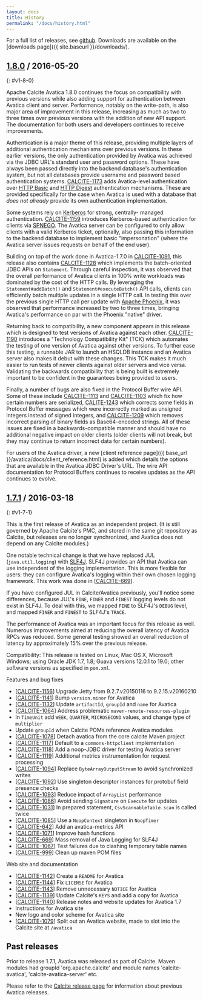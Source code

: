 ```yaml
---
layout: docs
title: History
permalink: "/docs/history.html"
---
```


<!--
{% comment %}
Licensed to the Apache Software Foundation (ASF) under one or more
contributor license agreements.  See the NOTICE file distributed with
this work for additional information regarding copyright ownership.
The ASF licenses this file to you under the Apache License, Version 2.0
(the "License"); you may not use this file except in compliance with
the License.  You may obtain a copy of the License at

http://www.apache.org/licenses/LICENSE-2.0

Unless required by applicable law or agreed to in writing, software
distributed under the License is distributed on an "AS IS" BASIS,
WITHOUT WARRANTIES OR CONDITIONS OF ANY KIND, either express or implied.
See the License for the specific language governing permissions and
limitations under the License.
{% endcomment %}
-->

For a full list of releases, see
<a href="https://github.com/apache/calcite/releases">github</a>.
Downloads are available on the
[downloads page]({{ site.baseurl }}/downloads/).

## <a href="https://github.com/apache/calcite/releases/tag/calcite-avatica-1.8.0">1.8.0</a> / 2016-05-20
{: #v1-8-0}

Apache Calcite Avatica 1.8.0 continues the focus on compatibility with previous
versions while also adding support for authentication between Avatica client and server.
Performance, notably on the write-path, is also major area of improvement
in this release, increasing as much as two to three times over previous versions
with the addition of new API support. The documentation for both users and developers
continues to receive improvements.

Authentication is a major theme of this release, providing multiple layers of
additional authentication mechanisms over previous versions. In these earlier
versions, the only authentication provided by Avatica was achieved via the JDBC URL's
standard user and password options. These have always been passed directly into
the backend database's authentication system, but not all databases provide username
and password based authentication systems. [CALCITE-1173](https://issues.apache.org/jira/browse/CALCITE-1173)
adds Avatica-level authentication over [HTTP Basic](https://en.wikipedia.org/wiki/Basic_access_authentication)
and [HTTP Digest](https://en.wikipedia.org/wiki/Digest_access_authentication)
authentication mechanisms. These are provided specifically for the case when
Avatica is used with a database that _does not already_ provide its own authentication
implementation.

Some systems rely on [Kerberos](http://web.mit.edu/kerberos/) for strong, centrally-
managed authentication. [CALCITE-1159](https://issues.apache.org/jira/browse/CALCITE-1159)
introduces Kerberos-based authentication for clients via [SPNEGO](https://en.wikipedia.org/wiki/SPNEGO).
The Avatica server can be configured to only allow clients with a valid Kerberos ticket,
optionally, also passing this information to the backend database to implement
basic "impersonation" (where the Avatica server issues requests on behalf of the end user).

Building on top of the work done in Avatica-1.7.0 in [CALCITE-1091](https://issues.apache.org/jira/browse/CALCITE-1091),
this release also contains [CALCITE-1128](https://issues.apache.org/jira/browse/CALCITE-1128) which
implements the batch-oriented JDBC APIs on `Statement`. Through careful inspection, it
was observed that the overall performance of Avatica clients in 100% write workloads was
dominated by the cost of the HTTP calls. By leveraging the `Statement#addBatch()`
and `Statement#executeBatch()` API calls, clients can efficiently batch multiple updates
in a single HTTP call. In testing this over the previous single HTTP call per update with
[Apache Phoenix](https://phoenix.apache.org), it was observed that performance increased by
two to three times, bringing Avatica's performance on par with the Phoenix "native" driver.

Returning back to compatibility, a new component appears in this release which is designed to
test versions of Avatica against each other. [CALCITE-1190](https://issues.apache.org/jira/browse/CALCITE-1190)
introduces a "Technology Compatibility Kit" (TCK) which automates the testing of one version
of Avatica against other versions. To further ease this testing, a runnable JAR to launch
an HSQLDB instance and an Avatica server also makes it debut with these changes. This TCK
makes it much easier to run tests of newer clients against older servers and vice versa.
Validating the backwards compatibility that is being built is extremely important to be
confident in the guarantees being provided to users.

Finally, a number of bugs are also fixed in the Protocol Buffer wire API. Some of these
include [CALCITE-1113](https://issues.apache.org/jira/browse/CALCITE-1113) and
[CALCITE-1103](https://issues.apache.org/jira/browse/CALCITE-1103) which fix how certain
numbers are serialized, [CALITE-1243](https://issues.apache.org/jira/browse/CALCITE-1243)
which corrects some fields in Protocol Buffer messages which were incorrectly marked
as unsigned integers instead of signed integers, and [CALCITE-1209](https://issues.apache.org/jira/browse/CALCITE-1209)
which removes incorrect parsing of binary fields as Base64-encoded strings. All of
these issues are fixed in a backwards-compatible manner and should have no additional negative
impact on older clients (older clients will not break, but they may continue to return
incorrect data for certain numbers).

For users of the Avatica driver, a new [client reference page]({{ base_url }}/avatica/docs/client_reference.html)
is added which details the options that are available in the Avatica JDBC Driver's URL.
The wire API documentation for Protocol Buffers continues to receive updates as the API continues to evolve.

## <a href="https://github.com/apache/calcite/releases/tag/calcite-avatica-1.7.1">1.7.1</a> / 2016-03-18
{: #v1-7-1}

This is the first release of Avatica as an independent project. (It
is still governed by Apache Calcite's PMC, and stored in the same git
repository as Calcite, but releases are no longer synchronized, and
Avatica does not depend on any Calcite modules.)

One notable technical change is that we have replaced JUL (`java.util.logging`)
with [SLF4J](http://slf4j.org/). SLF4J provides an API that Avatica can use
independent of the logging implementation. This is more
flexible for users: they can configure Avatica's logging within their
own chosen logging framework. This work was done in
[[CALCITE-669](https://issues.apache.org/jira/browse/CALCITE-669)].

If you have configured JUL in Calcite/Avatica previously, you'll
notice some differences, because JUL's `FINE`, `FINER` and `FINEST`
logging levels do not exist in SLF4J. To deal with this, we mapped
`FINE` to SLF4J's `DEBUG` level, and mapped `FINER` and `FINEST` to
SLF4J's `TRACE`.

The performance of Avatica was an important focus for this release as well.
Numerous improvements aimed at reducing the overall latency of Avatica RPCs
was reduced. Some general testing showed an overall reduction of latency
by approximately 15% over the previous release.

Compatibility: This release is tested on Linux, Mac OS X, Microsoft
Windows; using Oracle JDK 1.7, 1.8; Guava versions 12.0.1 to 19.0;
other software versions as specified in `pom.xml`.

Features and bug fixes

* [<a href="https://issues.apache.org/jira/browse/CALCITE-1156">CALCITE-1156</a>]
  Upgrade Jetty from 9.2.7.v20150116 to 9.2.15.v20160210
* [<a href="https://issues.apache.org/jira/browse/CALCITE-1141">CALCITE-1141</a>]
  Bump `version.minor` for Avatica
* [<a href="https://issues.apache.org/jira/browse/CALCITE-1132">CALCITE-1132</a>]
  Update `artifactId`, `groupId` and `name` for Avatica
* [<a href="https://issues.apache.org/jira/browse/CALCITE-1064">CALCITE-1064</a>]
  Address problematic `maven-remote-resources-plugin`
* In `TimeUnit` add `WEEK`, `QUARTER`, `MICROSECOND` values, and change type of
  `multiplier`
* Update `groupId` when Calcite POMs reference Avatica modules
* [<a href="https://issues.apache.org/jira/browse/CALCITE-1078">CALCITE-1078</a>]
  Detach avatica from the core calcite Maven project
* [<a href="https://issues.apache.org/jira/browse/CALCITE-1117">CALCITE-1117</a>]
  Default to a `commons-httpclient` implementation
* [<a href="https://issues.apache.org/jira/browse/CALCITE-1118">CALCITE-1118</a>]
  Add a noop-JDBC driver for testing Avatica server
* [<a href="https://issues.apache.org/jira/browse/CALCITE-1119">CALCITE-1119</a>]
  Additional metrics instrumentation for request processing
* [<a href="https://issues.apache.org/jira/browse/CALCITE-1094">CALCITE-1094</a>]
  Replace `ByteArrayOutputStream` to avoid synchronized writes
* [<a href="https://issues.apache.org/jira/browse/CALCITE-1092">CALCITE-1092</a>]
  Use singleton descriptor instances for protobuf field presence checks
* [<a href="https://issues.apache.org/jira/browse/CALCITE-1093">CALCITE-1093</a>]
  Reduce impact of `ArrayList` performance
* [<a href="https://issues.apache.org/jira/browse/CALCITE-1086">CALCITE-1086</a>]
  Avoid sending `Signature` on `Execute` for updates
* [<a href="https://issues.apache.org/jira/browse/CALCITE-1031">CALCITE-1031</a>]
  In prepared statement, `CsvScannableTable.scan` is called twice
* [<a href="https://issues.apache.org/jira/browse/CALCITE-1085">CALCITE-1085</a>]
  Use a `NoopContext` singleton in `NoopTimer`
* [<a href="https://issues.apache.org/jira/browse/CALCITE-642">CALCITE-642</a>]
  Add an avatica-metrics API
* [<a href="https://issues.apache.org/jira/browse/CALCITE-1071">CALCITE-1071</a>]
  Improve hash functions
* [<a href="https://issues.apache.org/jira/browse/CALCITE-669">CALCITE-669</a>]
  Mass removal of Java Logging for SLF4J
* [<a href="https://issues.apache.org/jira/browse/CALCITE-1067">CALCITE-1067</a>]
  Test failures due to clashing temporary table names
* [<a href="https://issues.apache.org/jira/browse/CALCITE-999">CALCITE-999</a>]
  Clean up maven POM files

Web site and documentation

* [<a href="https://issues.apache.org/jira/browse/CALCITE-1142">CALCITE-1142</a>]
  Create a `README` for Avatica
* [<a href="https://issues.apache.org/jira/browse/CALCITE-1144">CALCITE-1144</a>]
  Fix `LICENSE` for Avatica
* [<a href="https://issues.apache.org/jira/browse/CALCITE-1143">CALCITE-1143</a>]
  Remove unnecessary `NOTICE` for Avatica
* [<a href="https://issues.apache.org/jira/browse/CALCITE-1139">CALCITE-1139</a>]
  Update Calcite's `KEYS` and add a copy for Avatica
* [<a href="https://issues.apache.org/jira/browse/CALCITE-1140">CALCITE-1140</a>]
  Release notes and website updates for Avatica 1.7
* Instructions for Avatica site
* New logo and color scheme for Avatica site
* [<a href="https://issues.apache.org/jira/browse/CALCITE-1079">CALCITE-1079</a>]
  Split out an Avatica website, made to slot into the Calcite site at `/avatica`

## Past releases

Prior to release 1.7.1, Avatica was released as part of Calcite. Maven
modules had groupId 'org.apache.calcite' and module names
'calcite-avatica', 'calcite-avatica-server' etc.

Please refer to the
[Calcite release page](https://calcite.apache.org/docs/history.html)
for information about previous Avatica releases.
